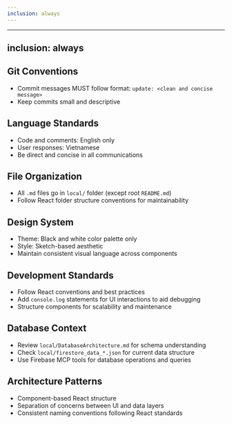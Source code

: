 ```yaml
---
inclusion: always
---
```


---
inclusion: always
---

## Git Conventions
- Commit messages MUST follow format: `update: <clean and concise message>`
- Keep commits small and descriptive

## Language Standards
- Code and comments: English only
- User responses: Vietnamese
- Be direct and concise in all communications

## File Organization
- All `.md` files go in `local/` folder (except root `README.md`)
- Follow React folder structure conventions for maintainability

## Design System
- Theme: Black and white color palette only
- Style: Sketch-based aesthetic
- Maintain consistent visual language across components

## Development Standards
- Follow React conventions and best practices
- Add `console.log` statements for UI interactions to aid debugging
- Structure components for scalability and maintenance

## Database Context
- Review `local/DatabaseArchitecture.md` for schema understanding
- Check `local/firestore_data_*.json` for current data structure
- Use Firebase MCP tools for database operations and queries

## Architecture Patterns
- Component-based React structure
- Separation of concerns between UI and data layers
- Consistent naming conventions following React standards

